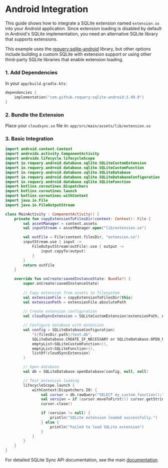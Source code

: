 # Android Integration

This guide shows how to integrate a SQLite extension named `extension.so` into your Android application. Since extension loading is disabled by default in Android's SQLite implementation, you need an alternative SQLite library that supports extensions. 

This example uses the [requery:sqlite-android](https://github.com/requery/sqlite-android) library, but other options include building a custom SQLite with extension support or using other third-party SQLite libraries that enable extension loading.


### 1. Add Dependencies

In your `app/build.gradle.kts`:

```kotlin
dependencies {
    implementation("com.github.requery:sqlite-android:3.49.0")
}
```

### 2. Bundle the Extension

Place your `cloudsync.so` file in:
`app/src/main/assets/lib/extension.so`

### 3. Basic Integration

```kotlin
import android.content.Context
import androidx.activity.ComponentActivity
import androidx.lifecycle.lifecycleScope
import io.requery.android.database.sqlite.SQLiteCustomExtension
import io.requery.android.database.sqlite.SQLiteCustomFunction
import io.requery.android.database.sqlite.SQLiteDatabase
import io.requery.android.database.sqlite.SQLiteDatabaseConfiguration
import io.requery.android.database.sqlite.SQLiteFunction
import kotlinx.coroutines.Dispatchers
import kotlinx.coroutines.launch
import kotlinx.coroutines.withContext
import java.io.File
import java.io.FileOutputStream

class MainActivity : ComponentActivity() {
    private fun copyExtensionToFilesDir(context: Context): File {
        val assetManager = context.assets
        val inputStream = assetManager.open("lib/extension.so")

        val outFile = File(context.filesDir, "extension.so")
        inputStream.use { input ->
            FileOutputStream(outFile).use { output ->
                input.copyTo(output)
            }
        }
        return outFile
    }

    override fun onCreate(savedInstanceState: Bundle?) {
        super.onCreate(savedInstanceState)
        
        // Copy extension from assets to filesystem
        val extensionFile = copyExtensionToFilesDir(this)
        val extensionPath = extensionFile.absolutePath
        
        // Create extension configuration
        val cloudSyncExtension = SQLiteCustomExtension(extensionPath, null)

        // Configure database with extension
        val config = SQLiteDatabaseConfiguration(
            "${filesDir.path}/test.db",
            SQLiteDatabase.CREATE_IF_NECESSARY or SQLiteDatabase.OPEN_READWRITE,
            emptyList<SQLiteCustomFunction>(),
            emptyList<SQLiteFunction>(),
            listOf(cloudSyncExtension)
        )

        // Open database
        val db = SQLiteDatabase.openDatabase(config, null, null)

        // Test extension loading
        lifecycleScope.launch {
            withContext(Dispatchers.IO) {
                val cursor = db.rawQuery("SELECT my_custom_function();", null)
                val version = if (cursor.moveToFirst()) cursor.getString(0) else null
                cursor.close()

                if (version != null) {
                    println("SQLite extension loaded successfully.")
                } else {
                    println("Failed to load SQLite extension")
                }
            }
        }
    }
}
```

For detailed SQLite Sync API documentation, see the main [documentation](../../README.md).
